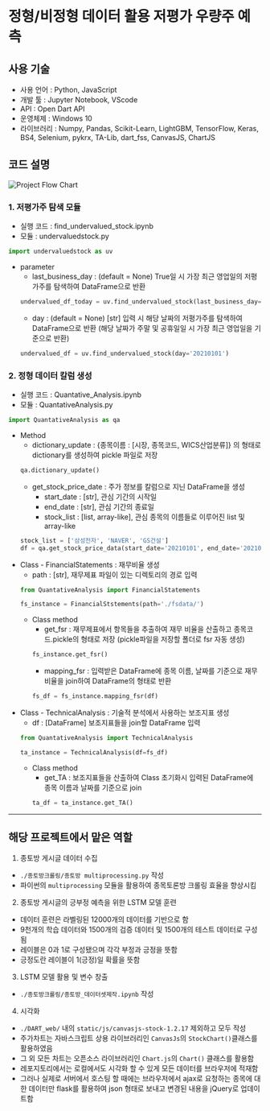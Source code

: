 # 정형/비정형 데이터 활용 저평가 우량주 예측


## 사용 기술
- 사용 언어 : Python, JavaScript
- 개발 툴 : Jupyter Notebook, VScode
- API : Open Dart API
- 운영체제 : Windows 10
- 라이브러리 : Numpy, Pandas, Scikit-Learn, LightGBM, TensorFlow, Keras, BS4, Selenium, pykrx, TA-Lib, dart_fss, CanvasJS, ChartJS


## 코드 설명
![Project Flow Chart](https://user-images.githubusercontent.com/76696543/121051682-9d4dc780-c7f4-11eb-9b7e-7fb0b236c11a.png)


### 1. 저평가주 탐색 모듈
- 실행 코드 : find_undervalued_stock.ipynb
- 모듈 : undervaluedstock.py
```python
import undervaluedstock as uv
```
- parameter
  - last_business_day : (default = None) True일 시 가장 최근 영업일의 저평가주를 탐색하여 DataFrame으로 반환
  ```python
  undervalued_df_today = uv.find_undervalued_stock(last_business_day=True)
  ```
  - day : (default = None) [str] 입력 시 해당 날짜의 저평가주를 탐색하여 DataFrame으로 반환 (해당 날짜가 주말 및 공휴일일 시 가장 최근 영업일을 기준으로 반환)
  ```python
  undervalued_df = uv.find_undervalued_stock(day='20210101')

### 2. 정형 데이터 칼럼 생성
- 실행 코드 : Quantative_Analysis.ipynb
- 모듈 : QuantativeAnalysis.py
```python
import QuantativeAnalysis as qa
```
- Method
  - dictionary_update : {종목이름 : [시장, 종목코드, WICS산업분류]} 의 형태로 dictionary를 생성하여 pickle 파일로 저장
  ```python
  qa.dictionary_update()
  ```
  - get_stock_price_date : 주가 정보를 칼럼으로 지닌 DataFrame을 생성
    - start_date : [str], 관심 기간의 시작일
    - end_date : [str], 관심 기간의 종료일
    - stock_list : [list, array-like], 관심 종목의 이름들로 이루어진 list 및 array-like 
  ```python
  stock_list = ['삼성전자', 'NAVER', 'GS건설']
  df = qa.get_stock_price_data(start_date='20210101', end_date='20210131', stock_list=stock_list)
  ```
- Class - FinancialStatements : 재무비율 생성
  - path : [str], 재무제표 파일이 있는 디렉토리의 경로 입력
  ```python
  from QuantativeAnalysis import FinancialStatements
  
  fs_instance = FinancialStstements(path='./fsdata/')
  ```
  - Class method
    - get_fsr : 재무제표에서 항목들을 추출하여 재무 비율을 산출하고 종목코드.pickle의 형태로 저장 (pickle파일을 저장할 폴더로 fsr 자동 생성)
    ```python
    fs_instance.get_fsr()
    ```
    - mapping_fsr : 입력받은 DataFrame에 종목 이름, 날짜를 기준으로 재무비율을 join하여 DataFrame의 형태로 반환
    ```python
    fs_df = fs_instance.mapping_fsr(df)
    ```
- Class - TechnicalAnalysis : 기술적 분석에서 사용하는 보조지표 생성
  - df : [DataFrame] 보조지표들을 join할 DataFrame 입력
  ```python
  from QuantativeAnalysis import TechnicalAnalysis
  
  ta_instance = TechnicalAnalysis(df=fs_df)
  ```
  - Class method
    - get_TA : 보조지표들을 산출하여 Class 초기화시 입력된 DataFrame에 종목 이름과 날짜를 기준으로 join
    ```python
    ta_df = ta_instance.get_TA()
    ```
---
## 해당 프로젝트에서 맡은 역할

1. 종토방 게시글 데이터 수집
  - ```./종토방크롤링/종토방 multiprocessing.py``` 작성
  - 파이썬의 ```multiprocessing``` 모듈을 활용하여 종목토론방 크롤링 효율을 향상시킴
2. 종토방 게시글의 긍부정 예측을 위한 LSTM 모델 훈련
 - 데이터 훈련은 라벨링된 12000개의 데이터를 기반으로 함
 - 9천개의 학습 데이터와 1500개의 검증 데이터 및 1500개의 테스트 데이터로 구성됨
 - 레이블은 0과 1로 구성됐으며 각각 부정과 긍정을 뜻함
 - 긍정도란 레이블이 1(긍정)일 확률을 뜻함
3. LSTM 모델 활용 및 변수 창출
  - ```./종토방크롤링/종토방_데이터셋제작.ipynb``` 작성
4. 시각화
  - ```./DART_web/``` 내의 ```static/js/canvasjs-stock-1.2.17``` 제외하고 모두 작성
  - 주가차트는 자바스크립트 상용 라이브러리인 ```CanvasJs```의 ```StockChart()```클래스를 활용하였음
  - 그 외 모든 차트는 오픈소스 라이브러리인 ```Chart.js```의 ```Chart()``` 클래스를 활용함
  - 레포지토리에서는 로컬에서도 시각화 할 수 있게 모든 데이터를 브라우저에 적재함  
  - 그러나 실제로 서버에서 호스팅 할 때에는 브라우저에서 ajax로 요청하는 종목에 대한 데이터만 flask를 활용하여 json 형태로 보내고 변경된 내용을 jQuery로 업데이트함
